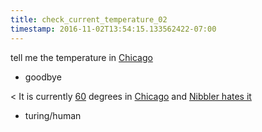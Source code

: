 ```yaml
---
title: check_current_temperature_02
timestamp: 2016-11-02T13:54:15.133562422-07:00
---
```


tell me the temperature in [Chicago](city)
* goodbye

< It is currently [60](temperature) degrees in [Chicago](city) and [Nibbler hates it](nibbler_reaction)
* turing/human
